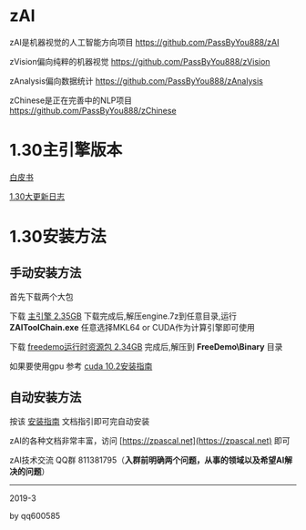 # zAI

zAI是机器视觉的人工智能方向项目 https://github.com/PassByYou888/zAI

zVision偏向纯粹的机器视觉 https://github.com/PassByYou888/zVision

zAnalysis偏向数据统计 https://github.com/PassByYou888/zAnalysis

zChinese是正在完善中的NLP项目 https://github.com/PassByYou888/zChinese

# 1.30主引擎版本

[白皮书](https://zpascal.net/AI%E7%99%BD%E7%9A%AE%E4%B9%A6.pdf)

[1.30大更新日志](http://zpascal.net/1.30%E6%9B%B4%E6%96%B0%E6%97%A5%E5%BF%97.pdf)


# 1.30安装方法

## 手动安装方法

首先下载两个大包

下载 [主引擎 2.35GB](https://zpascal.net/download/github/AIEngine.7z) 下载完成后,解压engine.7z到任意目录,运行 **ZAIToolChain.exe** 任意选择MKL64 or CUDA作为计算引擎即可使用

下载 [freedemo运行时资源包 2.34GB](https://zpascal.net/download/github/FreeDemoBinary.7z) 完成后,解压到 **FreeDemo\Binary** 目录

如果要使用gpu 参考 [cuda 10.2安装指南](https://zpascal.net/ZAI-CUDA%E5%AE%89%E8%A3%85%E6%8C%87%E5%8D%97.pdf)


## 自动安装方法

按该 [安装指南](http://zpascal.net/Z-AI1.3%E5%AE%89%E8%A3%85%E6%8C%87%E5%8D%97.pdf) 文档指引即可完自动安装


zAI的各种文档非常丰富，访问 [https://zpascal.net](https://zpascal.net) 即可

zAI技术交流 QQ群 811381795（**入群前明确两个问题，从事的领域以及希望AI解决的问题**）

----------

2019-3

by qq600585
